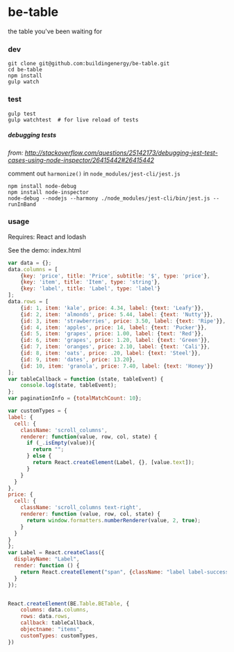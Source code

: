 # be-table

the table you've been waiting for

### dev

```console
git clone git@github.com:buildingenergy/be-table.git
cd be-table
npm install
gulp watch
```

### test

```console
gulp test
gulp watchtest  # for live reload of tests
```

##### debugging tests
*from: http://stackoverflow.com/questions/25142173/debugging-jest-test-cases-using-node-inspector/26415442#26415442*

comment out `harmonize()` in `node_modules/jest-cli/jest.js`

```console
npm install node-debug
npm install node-inspector
node-debug --nodejs --harmony ./node_modules/jest-cli/bin/jest.js --runInBand
```

### usage

Requires: React and lodash

See the demo: index.html

```js
var data = {};
data.columns = [
    {key: 'price', title: 'Price', subtitle: '$', type: 'price'},
    {key: 'item', title: 'Item', type: 'string'},
    {key: 'label', title: 'Label', type: 'label'}
];
data.rows = [
    {id: 1, item: 'kale', price: 4.34, label: {text: 'Leafy'}},
    {id: 2, item: 'almonds', price: 5.44, label: {text: 'Nutty'}},
    {id: 3, item: 'strawberries', price: 3.50, label: {text: 'Ripe'}},
    {id: 4, item: 'apples', price: 14, label: {text: 'Pucker'}},
    {id: 5, item: 'grapes', price: 1.00, label: {text: 'Red'}},
    {id: 6, item: 'grapes', price: 1.20, label: {text: 'Green'}},
    {id: 7, item: 'oranges', price: 2.10, label: {text: 'Cali'}},
    {id: 8, item: 'oats', price: .20, label: {text: 'Steel'}},
    {id: 9, item: 'dates', price: 13.20},
    {id: 10, item: 'granola', price: 7.40, label: {text: 'Honey'}}
];
var tableCallback = function (state, tableEvent) {
    console.log(state, tableEvent);
};
var paginationInfo = {totalMatchCount: 10};

var customTypes = {
label: {
  cell: {
    className: 'scroll_columns',
    renderer: function(value, row, col, state) {
      if (_.isEmpty(value)){
        return "";
      } else {
        return React.createElement(Label, {}, [value.text]);
      }
    }
  }
},
price: {
  cell: {
    className: 'scroll_columns text-right',
    renderer: function (value, row, col, state) {
      return window.formatters.numberRenderer(value, 2, true);
    }
  }
}
};
var Label = React.createClass({
  displayName: "Label",
  render: function () {
    return React.createElement("span", {className: "label label-success"}, this.props.children);
  }
});


React.createElement(BE.Table.BETable, {
    columns: data.columns,
    rows: data.rows,
    callback: tableCallback,
    objectname: "items",
    customTypes: customTypes,
})
```
